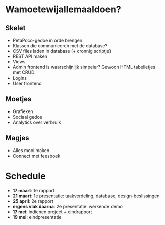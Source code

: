 # Wamoetewijallemaaldoen?

## Skelet

* PetaPoco-gedoe in orde brengen.
* Klassen die communiceren met de database?
* CSV files laden in database (+ cronnig scriptje)
* REST API maken
* Views
* Admin frontend is waarschijnlijk simpeler? Gewoon HTML tabelletjes met CRUD
* Logins
* User frontend

## Moetjes

* Grafieken
* Sociaal gedoe
* Analytics over verbruik

## Magjes

* Alles mooi maken
* Connect met feesboek

# Schedule

* **17 maart**: 1e rapport
* **21 maart**: 1e presentatie: taakverdeling, database, design-beslissingen
* **25 april**: 2e rapport
* **ergens vlak daarna**: 2e presentatie: werkende demo
* **17 mei**: indienen project + eindrapport
* **19 mei**: eindpresentatie